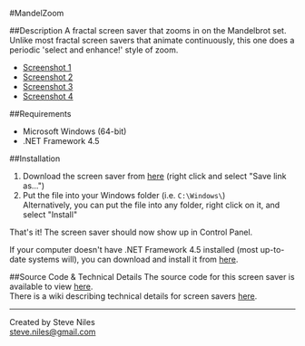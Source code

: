 ﻿#MandelZoom

##Description
A fractal screen saver that zooms in on the Mandelbrot set. Unlike most fractal screen savers that animate continuously, this one does a periodic 'select and enhance!' style of zoom.

* [Screenshot 1](http://steveniles.ca/mandelzoom/images/Silver%20Frost.png)  
* [Screenshot 2](http://steveniles.ca/mandelzoom/images/Neon%20Glow.png)  
* [Screenshot 3](http://steveniles.ca/mandelzoom/images/Solar%20Flare.png)
* [Screenshot 4](http://steveniles.ca/mandelzoom/images/Psychedelic.png)

##Requirements
* Microsoft Windows (64-bit)  
* .NET Framework 4.5

##Installation
1. Download the screen saver from [here](http://steveniles.ca/mandelzoom/files/mzoom.scr) (right click and select "Save link as...")
2. Put the file into your Windows folder (i.e. `C:\Windows\`)  
Alternatively, you can put the file into any folder, right click on it, and select "Install"

That's it! The screen saver should now show up in Control Panel.

If your computer doesn't have .NET Framework 4.5 installed (most up-to-date systems will), you can download and install it from [here](http://www.microsoft.com/en-us/download/details.aspx?id=30653).

##Source Code & Technical Details
The source code for this screen saver is available to view [here](https://github.com/steveniles/MandelZoom).  
There is a wiki describing technical details for screen savers [here](https://github.com/steveniles/MandelZoom/wiki).

---
Created by Steve Niles  
steve.niles@gmail.com

